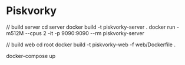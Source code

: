 # Piskvorky

// build server
cd server
docker build -t piskvorky-server .
docker run -m512M --cpus 2 -it -p 9090:9090 --rm piskvorky-server

// build web
cd root
docker build -t piskvorky-web -f web/Dockerfile .


docker-compose up